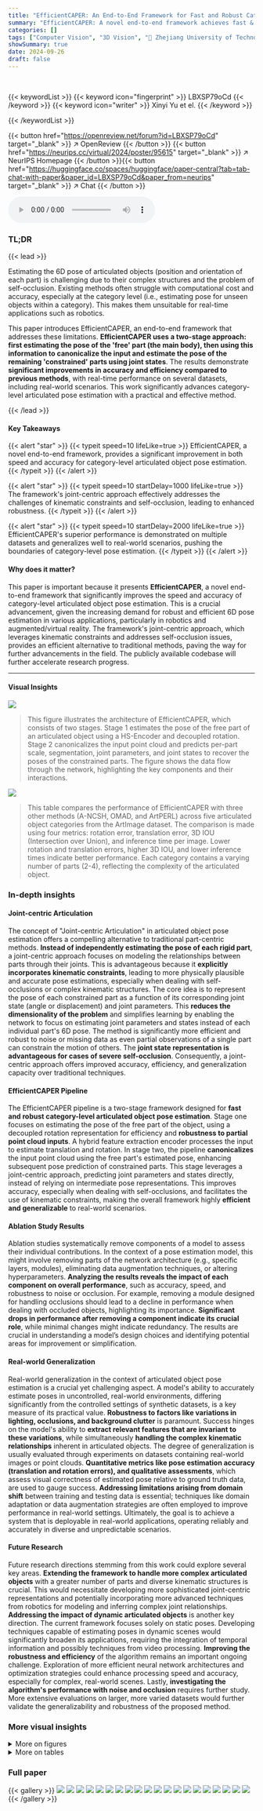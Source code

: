 ```yaml
---
title: "EfficientCAPER: An End-to-End Framework for Fast and Robust Category-Level Articulated Object Pose Estimation"
summary: "EfficientCAPER: A novel end-to-end framework achieves fast & robust category-level articulated object pose estimation by using a joint-centric approach, eliminating post-processing optimization and en..."
categories: []
tags: ["Computer Vision", "3D Vision", "🏢 Zhejiang University of Technology",]
showSummary: true
date: 2024-09-26
draft: false
---
```


<br>

{{< keywordList >}}
{{< keyword icon="fingerprint" >}} LBXSP79oCd {{< /keyword >}}
{{< keyword icon="writer" >}} Xinyi Yu et el. {{< /keyword >}}
 
{{< /keywordList >}}

{{< button href="https://openreview.net/forum?id=LBXSP79oCd" target="_blank" >}}
↗ OpenReview
{{< /button >}}
{{< button href="https://neurips.cc/virtual/2024/poster/95615" target="_blank" >}}
↗ NeurIPS Homepage
{{< /button >}}{{< button href="https://huggingface.co/spaces/huggingface/paper-central?tab=tab-chat-with-paper&paper_id=LBXSP79oCd&paper_from=neurips" target="_blank" >}}
↗ Chat
{{< /button >}}



<audio controls>
    <source src="https://ai-paper-reviewer.com/LBXSP79oCd/podcast.wav" type="audio/wav">
    Your browser does not support the audio element.
</audio>


### TL;DR


{{< lead >}}

Estimating the 6D pose of articulated objects (position and orientation of each part) is challenging due to their complex structures and the problem of self-occlusion.  Existing methods often struggle with computational cost and accuracy, especially at the category level (i.e., estimating pose for unseen objects within a category).  This makes them unsuitable for real-time applications such as robotics.



This paper introduces EfficientCAPER, an end-to-end framework that addresses these limitations.  **EfficientCAPER uses a two-stage approach: first estimating the pose of the 'free' part (the main body), then using this information to canonicalize the input and estimate the pose of the remaining 'constrained' parts using joint states**.  The results demonstrate **significant improvements in accuracy and efficiency compared to previous methods**, with real-time performance on several datasets, including real-world scenarios.  This work significantly advances category-level articulated pose estimation with a practical and effective method.

{{< /lead >}}


#### Key Takeaways

{{< alert "star" >}}
{{< typeit speed=10 lifeLike=true >}} EfficientCAPER, a novel end-to-end framework, provides a significant improvement in both speed and accuracy for category-level articulated object pose estimation. {{< /typeit >}}
{{< /alert >}}

{{< alert "star" >}}
{{< typeit speed=10 startDelay=1000 lifeLike=true >}} The framework's joint-centric approach effectively addresses the challenges of kinematic constraints and self-occlusion, leading to enhanced robustness. {{< /typeit >}}
{{< /alert >}}

{{< alert "star" >}}
{{< typeit speed=10 startDelay=2000 lifeLike=true >}} EfficientCAPER's superior performance is demonstrated on multiple datasets and generalizes well to real-world scenarios, pushing the boundaries of category-level pose estimation. {{< /typeit >}}
{{< /alert >}}

#### Why does it matter?
This paper is important because it presents **EfficientCAPER**, a novel end-to-end framework that significantly improves the speed and accuracy of category-level articulated object pose estimation. This is a crucial advancement, given the increasing demand for robust and efficient 6D pose estimation in various applications, particularly in robotics and augmented/virtual reality. The framework's joint-centric approach, which leverages kinematic constraints and addresses self-occlusion issues, provides an efficient alternative to traditional methods, paving the way for further advancements in the field.  The publicly available codebase will further accelerate research progress.

------
#### Visual Insights



![](https://ai-paper-reviewer.com/LBXSP79oCd/figures_3_1.jpg)

> This figure illustrates the architecture of EfficientCAPER, which consists of two stages. Stage 1 estimates the pose of the free part of an articulated object using a HS-Encoder and decoupled rotation. Stage 2 canonicalizes the input point cloud and predicts per-part scale, segmentation, joint parameters, and joint states to recover the poses of the constrained parts.  The figure shows the data flow through the network, highlighting the key components and their interactions.





![](https://ai-paper-reviewer.com/LBXSP79oCd/tables_7_1.jpg)

> This table compares the performance of EfficientCAPER with three other methods (A-NCSH, OMAD, and ArtPERL) across five articulated object categories from the ArtImage dataset.  The comparison is made using four metrics: rotation error, translation error, 3D IOU (Intersection over Union), and inference time per image. Lower rotation and translation errors, higher 3D IOU, and lower inference times indicate better performance.  Each category contains a varying number of parts (2-4), reflecting the complexity of the articulated object.





### In-depth insights


#### Joint-centric Articulation
The concept of "Joint-centric Articulation" in articulated object pose estimation offers a compelling alternative to traditional part-centric methods.  **Instead of independently estimating the pose of each rigid part**, a joint-centric approach focuses on modeling the relationships between parts through their joints. This is advantageous because it **explicitly incorporates kinematic constraints**, leading to more physically plausible and accurate pose estimations, especially when dealing with self-occlusions or complex kinematic structures.  The core idea is to represent the pose of each constrained part as a function of its corresponding joint state (angle or displacement) and joint parameters. This **reduces the dimensionality of the problem** and simplifies learning by enabling the network to focus on estimating joint parameters and states instead of each individual part's 6D pose. The method is significantly more efficient and robust to noise or missing data as even partial observations of a single part can constrain the motion of others. The **joint state representation is advantageous for cases of severe self-occlusion**.  Consequently, a joint-centric approach offers improved accuracy, efficiency, and generalization capacity over traditional techniques.

#### EfficientCAPER Pipeline
The EfficientCAPER pipeline is a two-stage framework designed for **fast and robust category-level articulated object pose estimation**.  Stage one focuses on estimating the pose of the free part of the object, using a decoupled rotation representation for efficiency and **robustness to partial point cloud inputs**.  A hybrid feature extraction encoder processes the input to estimate translation and rotation. In stage two, the pipeline **canonicalizes** the input point cloud using the free part's estimated pose, enhancing subsequent pose prediction of constrained parts.  This stage leverages a joint-centric approach, predicting joint parameters and states directly, instead of relying on intermediate pose representations. This improves accuracy, especially when dealing with self-occlusions, and facilitates the use of kinematic constraints, making the overall framework highly **efficient and generalizable** to real-world scenarios.

#### Ablation Study Results
Ablation studies systematically remove components of a model to assess their individual contributions.  In the context of a pose estimation model, this might involve removing parts of the network architecture (e.g., specific layers, modules), eliminating data augmentation techniques, or altering hyperparameters. **Analyzing the results reveals the impact of each component on overall performance**, such as accuracy, speed, and robustness to noise or occlusion.  For example, removing a module designed for handling occlusions should lead to a decline in performance when dealing with occluded objects, highlighting its importance. **Significant drops in performance after removing a component indicate its crucial role**, while minimal changes might indicate redundancy. The results are crucial in understanding a model’s design choices and identifying potential areas for improvement or simplification.

#### Real-world Generalization
Real-world generalization in the context of articulated object pose estimation is a crucial yet challenging aspect.  A model's ability to accurately estimate poses in uncontrolled, real-world environments, differing significantly from the controlled settings of synthetic datasets, is a key measure of its practical value.  **Robustness to factors like variations in lighting, occlusions, and background clutter** is paramount.  Success hinges on the model's ability to **extract relevant features that are invariant to these variations**, while simultaneously **handling the complex kinematic relationships** inherent in articulated objects.  The degree of generalization is usually evaluated through experiments on datasets containing real-world images or point clouds.  **Quantitative metrics like pose estimation accuracy (translation and rotation errors), and qualitative assessments**, which assess visual correctness of estimated pose relative to ground truth data, are used to gauge success.   **Addressing limitations arising from domain shift** between training and testing data is essential; techniques like domain adaptation or data augmentation strategies are often employed to improve performance in real-world settings.  Ultimately, the goal is to achieve a system that is deployable in real-world applications, operating reliably and accurately in diverse and unpredictable scenarios.

#### Future Research
Future research directions stemming from this work could explore several key areas.  **Extending the framework to handle more complex articulated objects** with a greater number of parts and diverse kinematic structures is crucial. This would necessitate developing more sophisticated joint-centric representations and potentially incorporating more advanced techniques from robotics for modeling and inferring complex joint relationships. **Addressing the impact of dynamic articulated objects** is another key direction.  The current framework focuses solely on static poses.  Developing techniques capable of estimating poses in dynamic scenes would significantly broaden its applications, requiring the integration of temporal information and possibly techniques from video processing. **Improving the robustness and efficiency** of the algorithm remains an important ongoing challenge.  Exploration of more efficient neural network architectures and optimization strategies could enhance processing speed and accuracy, especially for complex, real-world scenes. Lastly, **investigating the algorithm's performance with noise and occlusion** requires further study. More extensive evaluations on larger, more varied datasets would further validate the generalizability and robustness of the proposed method.


### More visual insights

<details>
<summary>More on figures
</summary>


![](https://ai-paper-reviewer.com/LBXSP79oCd/figures_4_1.jpg)

> This figure illustrates the two types of parts found in articulated objects: free parts and constrained parts.  Free parts can move freely in three-dimensional space, unconstrained by joints.  Constrained parts, on the other hand, can only move along specific axes defined by their corresponding joints (revolute or prismatic). The image visually shows a free part (a cube), a revolute joint (connecting a smaller cube to the larger cube), and a prismatic joint (sliding along a track). This distinction is key to the EfficientCAPER method, which models these parts separately to improve accuracy and efficiency in pose estimation.


![](https://ai-paper-reviewer.com/LBXSP79oCd/figures_8_1.jpg)

> This figure shows the architecture of the EfficientCAPER model, an end-to-end framework for category-level articulated object pose estimation. It consists of two stages. Stage 1 estimates the pose of the free part of the object using a HS-Encoder and decoupled rotation. Stage 2 canonicalizes the input point cloud and predicts per-part scale, segmentation, joint parameters, and joint states to recover the poses of the constrained parts.  The figure visually depicts the flow of data through the network, highlighting key components and their interactions.


![](https://ai-paper-reviewer.com/LBXSP79oCd/figures_14_1.jpg)

> This figure shows qualitative results of the proposed EfficientCAPER method and compares it with the A-NCSH method on three different datasets: ArtImage, ReArtMix, and RobotArm.  The top row displays results from the ArtImage dataset, which contains synthetic articulated objects.  The bottom-left shows results from the semi-synthetic ReArtMix dataset, and the bottom-right shows results from the real-world RobotArm dataset. Each image displays the estimated 3D bounding box (yellow) for each part of the object and the ground truth bounding box (in other colors) for each corresponding part.  The figure demonstrates the effectiveness of EfficientCAPER in accurately estimating the pose and 3D scale of various articulated objects across different scenarios, including synthetic and real-world environments, which showcases its generalization ability.


![](https://ai-paper-reviewer.com/LBXSP79oCd/figures_15_1.jpg)

> This figure shows qualitative results of the proposed EfficientCAPER method on three datasets: ArtImage, ReArtMix, and RobotArm.  The top row displays results on ArtImage, showing successful pose estimation for various articulated objects in different configurations. The bottom left shows results on ReArtMix, a more challenging semi-synthetic dataset. The bottom right shows results on RobotArm, a real-world dataset with complex scenes and diverse object arrangements.  The visualizations likely compare estimated poses (likely shown as 3D bounding boxes) with ground truth poses to illustrate the accuracy of the EfficientCAPER method.


![](https://ai-paper-reviewer.com/LBXSP79oCd/figures_15_2.jpg)

> This figure shows qualitative results of the proposed EfficientCAPER method on the RobotArm dataset.  It displays multiple images of a robot arm in various poses, each with the estimated pose overlaid. The overlaid pose is shown via bounding boxes around the robot arm segments, and the results illustrate the accuracy of pose estimation for articulated objects. The different colors likely indicate different parts of the robot arm.


</details>




<details>
<summary>More on tables
</summary>


![](https://ai-paper-reviewer.com/LBXSP79oCd/tables_8_1.jpg)
> This table presents the ablation study result of the articulation pose canonicalization module on the ArtImage dataset.  It shows the improvement in joint state error and 3D scale score (represented as 3D IoU) when using the canonicalization module compared to without using it.  The results are shown for each object category (Laptop, Eyeglasses, Dishwasher, Scissors, Drawer). The inclusion of canonicalization leads to a significant reduction in joint state error and an improvement in 3D scale prediction accuracy.

![](https://ai-paper-reviewer.com/LBXSP79oCd/tables_8_2.jpg)
> This table presents the results of evaluating the EfficientCAPER model's performance on the 'Drawer' category of the ArtImage dataset under varying levels of occlusion. It shows the mean rotation error (in degrees) and mean translation error (in meters) for three occlusion levels: 0%-40%, 40%-80%, and 80%-100%.  The occlusion level is defined as the percentage of visible points compared to the total number of points in the part.

![](https://ai-paper-reviewer.com/LBXSP79oCd/tables_9_1.jpg)
> This table compares the performance of EfficientCAPER against ReArtNet [13] on the ReArtMix dataset.  For each of five articulated object categories (Box, Stapler, Cutter, Scissors, Drawer), it shows the per-part rotation error (in degrees), translation error (in meters), and 3D Intersection over Union (IOU) scores.  The results demonstrate EfficientCAPER's significant improvement in accuracy across all metrics and categories compared to the baseline method.

![](https://ai-paper-reviewer.com/LBXSP79oCd/tables_9_2.jpg)
> This table compares the performance of the proposed EfficientCAPER method and the A-NCSH baseline method on the 7-part RobotArm dataset.  It presents the per-part rotation and translation errors for each of the seven parts of the robot arm.  Lower values indicate better performance.

![](https://ai-paper-reviewer.com/LBXSP79oCd/tables_13_1.jpg)
> This table presents ablation study results comparing the performance of the EfficientCAPER model when using only the free part's point cloud versus using the combined point cloud of the free part and constrained parts as input for the first stage of pose estimation.  The goal is to show the effect of incorporating additional contextual information from constrained parts on the accuracy of free part pose estimation. The results are presented separately for rotation error (in degrees) and translation error (in meters) for five different object categories: Laptop, Eyeglasses, Dishwasher, Scissors, and Drawer.

![](https://ai-paper-reviewer.com/LBXSP79oCd/tables_13_2.jpg)
> This table presents the results of experiments evaluating the accuracy of the model in estimating joint parameters in the canonical space for the ArtImage dataset. It shows the angle error (in degrees) and distance error (in meters) for revolute joints and the orientation error for prismatic joints for different object categories.

![](https://ai-paper-reviewer.com/LBXSP79oCd/tables_13_3.jpg)
> This table presents the results of estimating joint parameters in the canonical space for the ReArtMix dataset.  It shows the angle error (in degrees) and distance error (in meters) for each category of articulated object. Note that the Cutter and Drawer categories only have one type of joint, so the distance error is not applicable.

![](https://ai-paper-reviewer.com/LBXSP79oCd/tables_14_1.jpg)
> This table presents the results of estimating joint parameters in the canonical space for a 7-part RobotArm dataset.  It shows the angle error (in degrees) and distance error (in meters) for each of the six joints (Joint ID 1 through 6). These metrics evaluate the accuracy of the model's predictions for the orientation and position of the joint axes.

![](https://ai-paper-reviewer.com/LBXSP79oCd/tables_14_2.jpg)
> This table presents the results of part segmentation experiments, comparing performance with and without articulation pose canonicalization (APC).  The mean Intersection over Union (IOU) is shown for each category (Laptop, Eyeglasses, Dishwasher, Scissors, Drawer) to demonstrate the impact of APC on segmentation accuracy. Higher IOU values indicate better segmentation.

</details>




### Full paper

{{< gallery >}}
<img src="https://ai-paper-reviewer.com/LBXSP79oCd/1.png" class="grid-w50 md:grid-w33 xl:grid-w25" />
<img src="https://ai-paper-reviewer.com/LBXSP79oCd/2.png" class="grid-w50 md:grid-w33 xl:grid-w25" />
<img src="https://ai-paper-reviewer.com/LBXSP79oCd/3.png" class="grid-w50 md:grid-w33 xl:grid-w25" />
<img src="https://ai-paper-reviewer.com/LBXSP79oCd/4.png" class="grid-w50 md:grid-w33 xl:grid-w25" />
<img src="https://ai-paper-reviewer.com/LBXSP79oCd/5.png" class="grid-w50 md:grid-w33 xl:grid-w25" />
<img src="https://ai-paper-reviewer.com/LBXSP79oCd/6.png" class="grid-w50 md:grid-w33 xl:grid-w25" />
<img src="https://ai-paper-reviewer.com/LBXSP79oCd/7.png" class="grid-w50 md:grid-w33 xl:grid-w25" />
<img src="https://ai-paper-reviewer.com/LBXSP79oCd/8.png" class="grid-w50 md:grid-w33 xl:grid-w25" />
<img src="https://ai-paper-reviewer.com/LBXSP79oCd/9.png" class="grid-w50 md:grid-w33 xl:grid-w25" />
<img src="https://ai-paper-reviewer.com/LBXSP79oCd/10.png" class="grid-w50 md:grid-w33 xl:grid-w25" />
<img src="https://ai-paper-reviewer.com/LBXSP79oCd/11.png" class="grid-w50 md:grid-w33 xl:grid-w25" />
<img src="https://ai-paper-reviewer.com/LBXSP79oCd/12.png" class="grid-w50 md:grid-w33 xl:grid-w25" />
<img src="https://ai-paper-reviewer.com/LBXSP79oCd/13.png" class="grid-w50 md:grid-w33 xl:grid-w25" />
<img src="https://ai-paper-reviewer.com/LBXSP79oCd/14.png" class="grid-w50 md:grid-w33 xl:grid-w25" />
<img src="https://ai-paper-reviewer.com/LBXSP79oCd/15.png" class="grid-w50 md:grid-w33 xl:grid-w25" />
<img src="https://ai-paper-reviewer.com/LBXSP79oCd/16.png" class="grid-w50 md:grid-w33 xl:grid-w25" />
<img src="https://ai-paper-reviewer.com/LBXSP79oCd/17.png" class="grid-w50 md:grid-w33 xl:grid-w25" />
<img src="https://ai-paper-reviewer.com/LBXSP79oCd/18.png" class="grid-w50 md:grid-w33 xl:grid-w25" />
<img src="https://ai-paper-reviewer.com/LBXSP79oCd/19.png" class="grid-w50 md:grid-w33 xl:grid-w25" />
<img src="https://ai-paper-reviewer.com/LBXSP79oCd/20.png" class="grid-w50 md:grid-w33 xl:grid-w25" />
{{< /gallery >}}